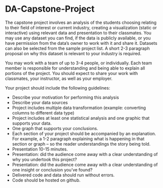 # DA-Capstone-Project

The capstone project involves an analysis of the students choosing relating to their field of interest or current industry, creating a visualization (static or interactive) using
relevant data and presentation to their classmates. You may use any dataset you can find, if the data is publicly available, or you have permission from the data’s owner to
work with it and share it. Datasets can also be selected from the sample project list. A short 2-3 paragraph proposal on why this dataset is relevant to your industry is required.

You may work with a team of up to 3-4 people, or individually. Each team member is responsible for understanding and being able to explain all portions of the project.
You should expect to share your work with classmates, your instructor, as well as your employer.

Your project should include the following guidelines:<br>
-  Describe your motivation for performing this analysis<br>
-  Describe your data sources<br>
-  Project includes multiple data transformation (example: converting columns to different data type)<br>
-  Project includes at least one statistical analysis and one graphic that supports your data.<br>
-  One graph that supports your conclusions.<br>
-  Each section of your project should be accompanied by an explanation. For example, a 1-2 paragraph explaining what is happening in that section or graph – so the reader understandings the story being told.<br>
-  Presentation 10-15 minutes.<br>
-  Presentation: did the audience come away with a clear understanding of why you undertook this project?<br>
-  Presentation: did the audience come away with a clear understanding of one insight or conclusion you’ve found?<br>
-  Delivered code and data should run without errors.<br>
-  Code should be hosted on github.<br>
